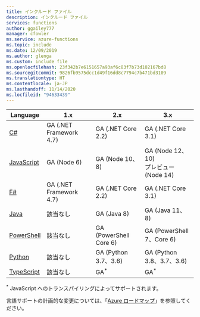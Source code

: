 ```yaml
---
title: インクルード ファイル
description: インクルード ファイル
services: functions
author: ggailey777
manager: cfowler
ms.service: azure-functions
ms.topic: include
ms.date: 12/09/2019
ms.author: glenga
ms.custom: include file
ms.openlocfilehash: 23f342b7e6151657a93af6c83f7b73d102167bd8
ms.sourcegitcommit: 9826fb9575dcc1d49f16dd8c7794c7b471bd3109
ms.translationtype: HT
ms.contentlocale: ja-JP
ms.lasthandoff: 11/14/2020
ms.locfileid: "94633439"
---
```

|Language                                 |1.x         |2.x| 3.x |
|-----------------------------------------|------------|---| --- |
|[C#](../articles/azure-functions/functions-reference-csharp.md)|GA (.NET Framework 4.7)|GA (.NET Core 2.2)| GA (.NET Core 3.1) |
|[JavaScript](../articles/azure-functions/functions-reference-node.md#node-version)|GA (Node 6)|GA (Node 10、8)| GA (Node 12、10)<br />プレビュー (Node 14) |
|[F#](../articles/azure-functions/functions-reference-fsharp.md)|GA (.NET Framework 4.7)|GA (.NET Core 2.2)| GA (.NET Core 3.1) |
|[Java](../articles/azure-functions/functions-reference-java.md)|該当なし|GA (Java 8)| GA (Java 11、8)|
|[PowerShell](../articles/azure-functions/functions-reference-powershell.md) |該当なし|GA (PowerShell Core 6)| GA (PowerShell 7、Core 6)|
|[Python](../articles/azure-functions/functions-reference-python.md#python-version)|該当なし|GA (Python 3.7、3.6)| GA (Python 3.8、3.7、3.6)|
|[TypeScript](../articles/azure-functions/functions-reference-node.md#typescript) |該当なし|GA<sup>*</sup>| GA<sup>*</sup> |

<sup>*</sup> JavaScript へのトランスパイリングによってサポートされます。

言語サポートの計画的な変更については、「[Azure ロードマップ](https://azure.microsoft.com/roadmap/?tag=functions)」を参照してください。
